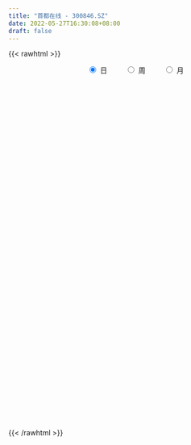 ```yaml
---
title: "首都在线 - 300846.SZ"
date: 2022-05-27T16:30:08+08:00
draft: false
---
```

{{< rawhtml >}}
    <div style="text-align: center">
        <label style="padding: 1rem;"><input style="margin-right: .5rem" type="radio" name="period" value="D" checked onclick="period_change(this)">日</label>
        <label style="padding: 1rem;"><input style="margin-right: .5rem" type="radio" name="period" value="W" onclick="period_change(this)">周</label>
        <label style="padding: 1rem;"><input style="margin-right: .5rem" type="radio" name="period" value="M" onclick="period_change(this)">月</label>
    </div>
    <div id="chart" style="height: 700px;"></div> 
    <script type="text/javascript">
        const D_v = [10931.0,10735.48,10445.26,9423.0,9485.0,10221.0,28078.2,15503.48,16374.54,10684.0,29385.89,19179.48,22432.01,13277.0,10506.0,13230.48,14480.0,114792.57,78024.05,43722.05,34129.0,21630.0,24422.42,18242.25,17847.09,37540.75,23790.0,16601.74,17642.0,21119.89,15699.36,121146.05,114934.14,65858.25,45571.94,37181.0,53037.94,47093.74,48149.48,55763.94,62577.0,98406.24,38034.96,38958.76,61935.0,43860.96,47535.24,135019.78,105680.06,57635.1,38319.0,52201.44,49409.09,42161.44,62787.05,105415.04,65431.3,44298.74,71770.24,76359.8,47515.05,58845.6,50611.23,120708.97,77549.31,50183.0,40319.67,47943.27,66730.35,58145.77,67499.46,41919.77,75461.52,61687.74,38137.14,35007.25,33841.16,97203.82,68943.54,48551.7,159152.27,98647.44,60406.51,57250.29,50267.54,42834.27,37493.54,36650.28,31196.46,23365.46,22956.8,33950.0,16346.0,26957.54,27640.82,31851.0,35757.74,35264.0,26838.0,21960.0,48917.62,27370.08,25660.66,35510.58,25571.0,18053.0,16932.5,49729.0,44207.58,36652.0,27912.74,41514.5,50057.54,82338.32,64887.31,270993.37,165913.35,179242.87,126815.65,187372.0,339995.4,294820.24,310045.99,220474.74,227777.45,154125.02,166405.21,177433.46,294369.52,213218.12,134557.08,96289.31,123619.74,164306.35,131581.97,89967.49,104970.27,98164.49,112148.04,296928.81,269703.9,284977.1,293443.33,175004.74,225967.98,179133.57,100981.0,88323.0,469071.54,464777.03,265117.64,198397.8,226291.19,163002.31,167199.38,179683.0,276564.1,296725.29,177933.21,201936.24,170934.76,112232.74,91590.27,125504.0,136038.14,195443.39,245946.53,490734.93,396082.61,254399.09,191772.0,228729.74,272194.58,216827.09,136158.24,91848.0,105890.0,175195.24,201956.0,155212.0,107267.74,91356.1,211537.0,198590.0,258501.57,47278.57,198280.88,1327821.45,1042083.95,725227.65,661997.34,895605.3,842690.0,629872.62,683287.8,483699.23,592069.22,705758.0699999999,604697.0,445087.61,444147.44,372183.0,511222.96,606426.7,365916.02,410865.83,611392.0,610770.28,463646.73,385442.65,248639.92,310787.39,218848.92,325052.54,284219.38,245917.0,353063.29,265043.0,198995.8,207116.0,208817.0,143488.0,338684.0,209373.0,175317.0,293756.0,255506.0,196149.71,213781.2,205250.92,204909.2,162223.28,185300.99,157718.21,346570.75,225644.75,176345.75,249686.95,199534.0,147472.0,134731.35,127856.0,305767.97,172388.22,161373.21,206000.65,266550.05,181753.27,140264.0,205800.0]
const D_histogram = [0.0,-0.0134017094,-0.0159631432,-0.0173030341,-0.021596669,-0.0185328779,0.0151892786,0.0356926354,0.023780175,0.0202001516,0.0519786707,0.0415935764,0.0052307496,-0.0340329596,-0.0512810435,-0.06072905,-0.072312545,0.0974178601,0.1208693029,0.0894216755,0.0333053971,-0.0034980835,-0.0230685214,-0.0288445995,-0.0415605218,-0.0080871118,-0.0246187956,-0.0345557291,-0.0423122374,-0.0673443494,-0.0794025768,-0.288646992,-0.4694582064,-0.5434039019,-0.5663133067,-0.5528279318,-0.5064052835,-0.4674209609,-0.3932338077,-0.3191202552,-0.2475724727,-0.2484659741,-0.2271425788,-0.2065340528,-0.1403962986,-0.0756721837,-0.0137782302,0.075037485,0.048265019,0.0071352923,-0.0114973363,0.0111389803,0.0520480848,0.0964034781,0.1416503856,0.1866758393,0.1860188747,0.1671885226,0.1854367529,0.2102296308,0.2207531349,0.2321270743,0.2097235596,0.2466174976,0.235218835,0.2121198538,0.1970928249,0.1504494216,0.1601201971,0.1550761032,0.1515689872,0.1265274291,0.1324088496,0.1194096721,0.0962621343,0.087531308,0.0676731275,0.0851233063,0.104427209,0.1134322105,0.1771546022,0.1712348576,0.1528554703,0.1368543592,0.1056400223,0.087983868,0.0572145693,0.0133270133,-0.0301307626,-0.0511888824,-0.0589012904,-0.0877046216,-0.1024904545,-0.1291797026,-0.1514254332,-0.1278932846,-0.1091575562,-0.116497679,-0.0986880322,-0.0836926241,-0.0544638652,-0.0426108925,-0.0134550108,-0.0030315057,-0.0048885994,-0.0022090844,-0.0000124237,-0.0295041863,-0.0785207391,-0.1197957895,-0.1320838653,-0.1016457243,-0.0725949837,-0.0183296725,0.03808774,0.1623709978,0.2144541908,0.2735860777,0.2951220021,0.2970355037,0.3790465271,0.4301550284,0.4678074747,0.4556952969,0.3456175649,0.2537863125,0.1999632979,0.1563744291,0.1779264369,0.113689541,0.0415479397,0.0006859166,-0.05289172,-0.0457778838,-0.1061915355,-0.1436179592,-0.1566890246,-0.1923810654,-0.1722952605,-0.0725986766,-0.0078364711,0.0763248265,0.0965834818,0.07805978,0.0902661913,0.0506885969,-0.0098143663,-0.0406719593,0.1204314126,0.1161637449,0.038197973,0.000364477,-0.0096942455,-0.0624216688,-0.075169013,-0.0722288821,-0.0294513461,0.0208039208,0.0041411272,-0.052962381,-0.1303846435,-0.2040611755,-0.216179423,-0.2230476937,-0.197039015,-0.118791019,-0.0671529389,0.0769335748,0.1487064607,0.1614805308,0.1547447239,0.0649433048,-0.110653109,-0.3184415525,-0.3924755398,-0.4174662618,-0.3979688906,-0.3207079754,-0.2175811193,-0.1618644122,-0.1384153081,-0.128446557,-0.0550428927,-0.0068668984,0.2035910555,0.5400055105,0.9786205349,1.3603430021,1.3265545565,1.1280825295,0.9790892244,0.9790062447,0.9124007392,0.7965777552,0.4588802282,0.2208582877,-0.0646065414,-0.0794309073,-0.1878700453,-0.248678624,-0.400961437,-0.5059552432,-0.4719056542,-0.4235296862,-0.420075344,-0.3731630455,-0.2731792525,-0.2007095041,-0.2496584609,-0.3837006587,-0.4527718481,-0.5453907605,-0.5662603809,-0.5263725836,-0.5405537479,-0.4845405964,-0.5203800376,-0.5552047227,-0.5824733272,-0.5620437587,-0.5874508596,-0.574460855,-0.5144397512,-0.4537177775,-0.3768365979,-0.3504343901,-0.3588094671,-0.3807054946,-0.4416076697,-0.4787248486,-0.4372704173,-0.4000757895,-0.3008568803,-0.2017393972,-0.1112506431,-0.019173037,0.0703936229,0.1280037313,0.1795030981,0.2106618553,0.2314252143,0.245333378,0.2625910576,0.2695959719,0.2660020955,0.2891705884,0.2130059889,0.1948748466,0.1849063075,0.1935567678]
const D_fast = [0.0,-0.0167521368,-0.0233043563,-0.0289700057,-0.0386628079,-0.0402322363,-0.0027127602,0.0267137555,0.0207463389,0.0222163533,0.0669895401,0.0670028399,0.0319477005,-0.0158242486,-0.0458925934,-0.0705228624,-0.1001844936,0.0939003765,0.1475691451,0.1384769365,0.0906870074,0.0530090059,0.0276714377,0.0146842097,-0.008421843,0.023029789,0.0003434063,-0.0182324594,-0.036567027,-0.0784352265,-0.110344098,-0.3917502613,-0.6899260272,-0.8997226982,-1.0642104297,-1.1889320377,-1.2691107103,-1.346981628,-1.3711029267,-1.3767694379,-1.3671147737,-1.4301247686,-1.465587018,-1.4966120052,-1.4655733256,-1.4197672567,-1.3613178607,-1.2537427743,-1.2684489856,-1.3077948891,-1.3293018518,-1.3038807901,-1.2499596644,-1.1815034016,-1.1008438978,-1.0091494842,-0.9633017301,-0.9403349516,-0.875727533,-0.7983772474,-0.7326654596,-0.6632597517,-0.6332323765,-0.534684064,-0.4872780179,-0.4573470357,-0.4231008583,-0.4321319062,-0.3824310815,-0.3487061495,-0.3143210188,-0.3077307196,-0.2687470866,-0.2518938462,-0.2509758504,-0.2378238497,-0.2407637483,-0.202032743,-0.156622038,-0.1192589839,-0.0112479416,0.0256410282,0.0454755084,0.0636879872,0.0588836558,0.0632234686,0.0467578122,0.0062020095,-0.0447884571,-0.0786437975,-0.1010815281,-0.1518110146,-0.1922194612,-0.2512036349,-0.3113057239,-0.3197468964,-0.328300557,-0.3647650996,-0.3716274609,-0.3775552087,-0.3619424162,-0.3607421666,-0.3349500376,-0.325284409,-0.3283636525,-0.3262364086,-0.3240428538,-0.360910663,-0.4295574006,-0.5007813983,-0.5460904405,-0.5410637306,-0.5301617359,-0.4804788428,-0.4145394952,-0.249663488,-0.1439667474,-0.016438341,0.0788780839,0.1550504614,0.3318231166,0.490470375,0.64507469,0.7468863364,0.7232129956,0.6948283213,0.6909961312,0.6865008697,0.7525344868,0.7167199761,0.6549653597,0.6142748157,0.5474742492,0.5431436144,0.4561820788,0.3828511653,0.3306078438,0.2468205367,0.2238325264,0.3053794412,0.3681825289,0.4714250332,0.5158295589,0.5168208021,0.5515937613,0.524688316,0.4617317613,0.4207061784,0.6119174035,0.6366906721,0.5682743934,0.5305320167,0.5180497328,0.4497168923,0.4181772948,0.4030602052,0.4384749047,0.4939311518,0.47830364,0.4079595365,0.2979411132,0.1732492873,0.107086184,0.0444559899,0.0212049148,0.0697551561,0.1046050015,0.2679249089,0.37687441,0.4300186127,0.4619689868,0.388403394,0.1851437028,-0.1022551288,-0.274408001,-0.4037652884,-0.4837601399,-0.4866762185,-0.4379446423,-0.4226940383,-0.4338487611,-0.4559916493,-0.3963487081,-0.3498894385,-0.0885337208,0.3828821119,1.06615227,1.7879604878,2.0858106813,2.1693592867,2.2651382876,2.5098068691,2.6713015485,2.7546230032,2.5316455333,2.3488381647,2.0472217002,2.0125396076,1.8571329583,1.7341547235,1.4816315513,1.2501489343,1.1662221098,1.1087156563,1.0071511624,0.9607726995,0.9924616794,1.0147540518,0.9033904798,0.6734231173,0.4911589659,0.2621923634,0.0997576478,0.0080522992,-0.1412673022,-0.2063892998,-0.3723237503,-0.5459496161,-0.7188365524,-0.8389179236,-1.0111877394,-1.1418129485,-1.2104017825,-1.2631092532,-1.280437223,-1.3416436128,-1.4397210565,-1.5567934577,-1.7280975502,-1.8848959412,-1.9527591143,-2.0155834338,-1.9915787448,-1.9428961109,-1.8802200176,-1.7929356708,-1.6857706051,-1.5961595639,-1.4997844225,-1.4159602016,-1.337340539,-1.2620990308,-1.1791935868,-1.1047896795,-1.0418830321,-0.946421892,-0.9693349944,-0.938747425,-0.9024893872,-0.845449735]
const D_slow = [0.0,-0.0033504274,-0.0073412131,-0.0116669717,-0.0170661389,-0.0216993584,-0.0179020387,-0.0089788799,-0.0030338361,0.0020162017,0.0150108694,0.0254092635,0.0267169509,0.018208711,0.0053884501,-0.0097938124,-0.0278719486,-0.0035174836,0.0266998421,0.049055261,0.0573816103,0.0565070894,0.0507399591,0.0435288092,0.0331386787,0.0311169008,0.0249622019,0.0163232696,0.0057452103,-0.011090877,-0.0309415212,-0.1031032693,-0.2204678208,-0.3563187963,-0.497897123,-0.6361041059,-0.7627054268,-0.879560667,-0.977869119,-1.0576491828,-1.1195423009,-1.1816587945,-1.2384444392,-1.2900779524,-1.325177027,-1.344095073,-1.3475396305,-1.3287802593,-1.3167140045,-1.3149301814,-1.3178045155,-1.3150197704,-1.3020077492,-1.2779068797,-1.2424942833,-1.1958253235,-1.1493206048,-1.1075234742,-1.0611642859,-1.0086068782,-0.9534185945,-0.8953868259,-0.8429559361,-0.7813015616,-0.7224968529,-0.6694668894,-0.6201936832,-0.5825813278,-0.5425512785,-0.5037822527,-0.465890006,-0.4342581487,-0.4011559363,-0.3713035182,-0.3472379847,-0.3253551577,-0.3084368758,-0.2871560493,-0.261049247,-0.2326911944,-0.1884025438,-0.1455938294,-0.1073799619,-0.0731663721,-0.0467563665,-0.0247603995,-0.0104567571,-0.0071250038,-0.0146576945,-0.0274549151,-0.0421802377,-0.0641063931,-0.0897290067,-0.1220239323,-0.1598802906,-0.1918536118,-0.2191430009,-0.2482674206,-0.2729394287,-0.2938625847,-0.307478551,-0.3181312741,-0.3214950268,-0.3222529032,-0.3234750531,-0.3240273242,-0.3240304301,-0.3314064767,-0.3510366615,-0.3809856088,-0.4140065752,-0.4394180063,-0.4575667522,-0.4621491703,-0.4526272353,-0.4120344858,-0.3584209381,-0.2900244187,-0.2162439182,-0.1419850423,-0.0472234105,0.0603153466,0.1772672153,0.2911910395,0.3775954307,0.4410420088,0.4910328333,0.5301264406,0.5746080498,0.6030304351,0.61341742,0.6135888991,0.6003659692,0.5889214982,0.5623736143,0.5264691245,0.4872968684,0.4392016021,0.3961277869,0.3779781178,0.376019,0.3951002066,0.4192460771,0.4387610221,0.4613275699,0.4739997191,0.4715461276,0.4613781377,0.4914859909,0.5205269271,0.5300764204,0.5301675396,0.5277439783,0.5121385611,0.4933463078,0.4752890873,0.4679262508,0.473127231,0.4741625128,0.4609219175,0.4283257566,0.3773104628,0.323265607,0.2675036836,0.2182439298,0.1885461751,0.1717579404,0.1909913341,0.2281679493,0.2685380819,0.3072242629,0.3234600891,0.2957968119,0.2161864237,0.1180675388,0.0137009733,-0.0857912493,-0.1659682432,-0.220363523,-0.260829626,-0.2954334531,-0.3275450923,-0.3413058155,-0.3430225401,-0.2921247762,-0.1571233986,0.0875317351,0.4276174857,0.7592561248,1.0412767572,1.2860490633,1.5308006244,1.7589008092,1.958045248,2.0727653051,2.127979877,2.1118282416,2.0919705148,2.0450030035,1.9828333475,1.8825929883,1.7561041775,1.6381277639,1.5322453424,1.4272265064,1.333935745,1.2656409319,1.2154635559,1.1530489407,1.057123776,0.943930814,0.8075831239,0.6660180287,0.5344248828,0.3992864458,0.2781512967,0.1480562873,0.0092551066,-0.1363632252,-0.2768741649,-0.4237368798,-0.5673520935,-0.6959620313,-0.8093914757,-0.9036006252,-0.9912092227,-1.0809115895,-1.1760879631,-1.2864898805,-1.4061710927,-1.515488697,-1.6155076444,-1.6907218644,-1.7411567137,-1.7689693745,-1.7737626338,-1.756164228,-1.7241632952,-1.6792875207,-1.6266220569,-1.5687657533,-1.5074324088,-1.4417846444,-1.3743856514,-1.3078851275,-1.2355924804,-1.1823409832,-1.1336222716,-1.0873956947,-1.0390065028]
const D_data = [['2021-05-18', 18.56, 18.75, 18.56, 19.15],['2021-05-19', 18.59, 18.54, 18.45, 18.88],['2021-05-20', 18.55, 18.62, 18.44, 18.72],['2021-05-21', 18.62, 18.61, 18.52, 18.75],['2021-05-24', 18.61, 18.54, 18.42, 18.75],['2021-05-25', 18.54, 18.61, 18.41, 18.73],['2021-05-26', 18.56, 19.09, 18.56, 19.5],['2021-05-27', 19.09, 19.09, 18.95, 19.61],['2021-05-28', 19.36, 18.73, 18.72, 19.36],['2021-05-31', 18.73, 18.81, 18.61, 19.09],['2021-06-01', 18.77, 19.36, 18.61, 19.4],['2021-06-02', 19.16, 18.93, 18.87, 19.46],['2021-06-03', 18.81, 18.5, 18.5, 19.07],['2021-06-04', 18.49, 18.25, 18.23, 18.49],['2021-06-07', 18.22, 18.34, 18.22, 18.45],['2021-06-08', 18.43, 18.32, 18.24, 18.58],['2021-06-09', 18.32, 18.18, 18.13, 18.48],['2021-06-10', 18.54, 20.89, 18.47, 21.28],['2021-06-11', 20.26, 19.67, 19.5, 20.57],['2021-06-15', 19.69, 19.05, 18.91, 19.8],['2021-06-16', 18.91, 18.56, 18.43, 19.27],['2021-06-17', 18.5, 18.57, 18.23, 18.68],['2021-06-18', 18.5, 18.63, 18.16, 18.68],['2021-06-21', 18.5, 18.72, 18.32, 18.88],['2021-06-22', 18.88, 18.56, 18.4, 18.9],['2021-06-23', 18.7, 19.18, 18.38, 19.65],['2021-06-24', 18.9, 18.59, 18.5, 19.0],['2021-06-25', 18.5, 18.58, 18.46, 18.71],['2021-06-28', 18.5, 18.53, 18.3, 18.69],['2021-06-29', 18.65, 18.18, 18.18, 18.65],['2021-06-30', 18.2, 18.18, 18.07, 18.4],['2021-07-01', 16.55, 14.95, 14.73, 17.83],['2021-07-02', 14.6, 13.92, 13.76, 14.69],['2021-07-05', 13.75, 14.12, 13.57, 14.24],['2021-07-06', 14.08, 13.99, 13.86, 14.13],['2021-07-07', 13.99, 13.89, 13.71, 14.03],['2021-07-08', 13.89, 13.94, 13.78, 14.25],['2021-07-09', 13.84, 13.57, 13.45, 13.88],['2021-07-12', 13.67, 13.84, 13.55, 13.94],['2021-07-13', 13.93, 13.81, 13.8, 14.27],['2021-07-14', 13.77, 13.79, 13.65, 14.18],['2021-07-15', 13.71, 12.71, 12.55, 13.72],['2021-07-16', 12.71, 12.68, 12.61, 12.97],['2021-07-19', 12.65, 12.43, 12.32, 12.66],['2021-07-20', 12.43, 12.91, 12.33, 13.05],['2021-07-21', 12.89, 12.97, 12.79, 13.15],['2021-07-22', 13.0, 13.05, 12.88, 13.24],['2021-07-23', 13.42, 13.63, 13.33, 14.17],['2021-07-26', 13.08, 12.21, 11.9, 13.08],['2021-07-27', 12.12, 11.68, 11.64, 12.31],['2021-07-28', 11.8, 11.61, 11.42, 11.9],['2021-07-29', 11.65, 11.95, 11.55, 12.16],['2021-07-30', 11.86, 12.19, 11.72, 12.27],['2021-08-02', 12.1, 12.34, 12.06, 12.39],['2021-08-03', 12.34, 12.51, 12.24, 12.76],['2021-08-04', 12.65, 12.71, 12.13, 13.5],['2021-08-05', 12.46, 12.24, 12.05, 12.56],['2021-08-06', 12.24, 11.94, 11.82, 12.25],['2021-08-09', 11.94, 12.39, 11.93, 12.64],['2021-08-10', 12.89, 12.6, 12.42, 12.98],['2021-08-11', 12.75, 12.55, 12.42, 12.76],['2021-08-12', 12.55, 12.67, 12.5, 12.95],['2021-08-13', 12.67, 12.27, 12.22, 12.67],['2021-08-16', 12.28, 13.12, 12.28, 13.55],['2021-08-17', 12.99, 12.67, 12.6, 13.0],['2021-08-18', 12.59, 12.51, 12.27, 12.68],['2021-08-19', 12.58, 12.58, 12.42, 12.75],['2021-08-20', 12.68, 12.07, 11.95, 12.69],['2021-08-23', 12.02, 12.72, 11.97, 12.8],['2021-08-24', 12.59, 12.6, 12.51, 12.92],['2021-08-25', 12.69, 12.65, 12.6, 13.35],['2021-08-26', 12.58, 12.35, 12.24, 12.6],['2021-08-27', 12.38, 12.73, 12.06, 12.96],['2021-08-30', 13.03, 12.52, 12.44, 13.24],['2021-08-31', 12.37, 12.33, 12.27, 12.58],['2021-09-01', 12.34, 12.45, 12.13, 12.51],['2021-09-02', 12.45, 12.25, 12.22, 12.45],['2021-09-03', 12.4, 12.73, 12.38, 13.12],['2021-09-06', 12.5, 12.89, 12.42, 12.98],['2021-09-07', 12.9, 12.89, 12.7, 12.96],['2021-09-08', 12.9, 13.86, 12.77, 13.86],['2021-09-09', 13.51, 13.26, 13.2, 13.65],['2021-09-10', 13.34, 13.15, 13.1, 13.5],['2021-09-13', 13.08, 13.19, 12.9, 13.45],['2021-09-14', 13.18, 12.96, 12.91, 13.36],['2021-09-15', 12.94, 13.07, 12.75, 13.3],['2021-09-16', 13.01, 12.83, 12.8, 13.17],['2021-09-17', 12.8, 12.49, 12.36, 12.94],['2021-09-22', 12.23, 12.25, 12.11, 12.39],['2021-09-23', 12.34, 12.32, 12.28, 12.5],['2021-09-24', 12.35, 12.36, 12.27, 12.5],['2021-09-27', 12.41, 11.93, 11.76, 12.44],['2021-09-28', 11.93, 11.9, 11.81, 12.03],['2021-09-29', 11.9, 11.53, 11.53, 11.93],['2021-09-30', 11.39, 11.32, 11.1, 11.53],['2021-10-08', 11.38, 11.76, 11.38, 12.09],['2021-10-11', 11.84, 11.69, 11.53, 11.87],['2021-10-12', 11.69, 11.27, 11.2, 11.69],['2021-10-13', 11.38, 11.49, 11.33, 11.64],['2021-10-14', 11.54, 11.43, 11.35, 11.62],['2021-10-15', 11.42, 11.63, 11.31, 12.0],['2021-10-18', 11.46, 11.44, 11.23, 11.65],['2021-10-19', 11.5, 11.7, 11.4, 11.73],['2021-10-20', 11.97, 11.52, 11.52, 12.07],['2021-10-21', 11.32, 11.34, 11.3, 11.5],['2021-10-22', 11.25, 11.35, 11.25, 11.52],['2021-10-25', 11.31, 11.31, 11.22, 11.4],['2021-10-26', 11.31, 10.78, 10.75, 11.31],['2021-10-27', 10.84, 10.23, 9.98, 10.84],['2021-10-28', 10.23, 9.95, 9.95, 10.35],['2021-10-29', 9.95, 10.01, 9.9, 10.14],['2021-11-01', 10.01, 10.44, 9.95, 10.53],['2021-11-02', 10.42, 10.45, 10.32, 10.86],['2021-11-03', 10.3, 10.89, 10.3, 11.53],['2021-11-04', 10.9, 11.16, 10.6, 11.28],['2021-11-05', 10.93, 12.52, 10.88, 13.39],['2021-11-08', 12.1, 12.19, 12.1, 12.51],['2021-11-09', 12.08, 12.73, 12.01, 13.25],['2021-11-10', 12.63, 12.67, 12.48, 12.93],['2021-11-11', 12.55, 12.7, 12.48, 13.65],['2021-11-12', 12.8, 14.19, 12.8, 14.8],['2021-11-15', 14.01, 14.49, 13.34, 14.64],['2021-11-16', 14.15, 14.94, 13.81, 15.82],['2021-11-17', 14.6, 14.79, 14.26, 15.2],['2021-11-18', 14.5, 13.6, 13.47, 14.61],['2021-11-19', 13.4, 13.58, 13.32, 14.02],['2021-11-22', 13.41, 13.91, 13.24, 14.33],['2021-11-23', 13.87, 13.99, 13.58, 14.27],['2021-11-24', 13.92, 14.96, 13.85, 15.28],['2021-11-25', 14.8, 13.97, 13.9, 14.8],['2021-11-26', 13.69, 13.65, 13.5, 14.1],['2021-11-29', 13.34, 13.84, 13.24, 13.9],['2021-11-30', 14.0, 13.49, 13.38, 14.1],['2021-12-01', 13.47, 14.17, 13.47, 14.47],['2021-12-02', 14.03, 13.2, 13.17, 14.22],['2021-12-03', 13.29, 13.2, 13.18, 13.86],['2021-12-06', 13.11, 13.32, 12.69, 13.39],['2021-12-07', 13.38, 12.83, 12.7, 13.44],['2021-12-08', 12.83, 13.4, 12.72, 13.63],['2021-12-09', 14.14, 14.68, 14.11, 16.07],['2021-12-10', 14.01, 14.71, 14.01, 15.19],['2021-12-13', 14.7, 15.44, 14.48, 15.73],['2021-12-14', 15.3, 15.05, 15.0, 15.96],['2021-12-15', 14.71, 14.7, 14.45, 15.04],['2021-12-16', 14.75, 15.2, 14.53, 15.7],['2021-12-17', 15.06, 14.6, 14.2, 15.19],['2021-12-20', 14.48, 14.15, 14.11, 14.66],['2021-12-21', 14.08, 14.32, 14.08, 14.55],['2021-12-22', 14.43, 17.18, 14.43, 17.18],['2021-12-23', 16.24, 15.7, 15.53, 16.69],['2021-12-24', 15.57, 14.69, 14.69, 15.89],['2021-12-27', 14.8, 14.97, 14.5, 15.08],['2021-12-28', 14.79, 15.26, 14.6, 15.33],['2021-12-29', 15.0, 14.6, 14.27, 15.06],['2021-12-30', 14.5, 14.94, 14.38, 15.24],['2021-12-31', 14.7, 15.12, 14.61, 15.36],['2022-01-04', 15.19, 15.77, 14.9, 16.0],['2022-01-05', 15.81, 16.18, 15.62, 16.66],['2022-01-06', 15.75, 15.51, 15.23, 15.8],['2022-01-07', 15.4, 14.85, 14.7, 15.95],['2022-01-10', 14.65, 14.22, 13.63, 14.71],['2022-01-11', 14.27, 13.78, 13.69, 14.34],['2022-01-12', 13.8, 14.2, 13.8, 14.25],['2022-01-13', 14.51, 14.08, 14.03, 14.69],['2022-01-14', 13.92, 14.41, 13.79, 14.77],['2022-01-17', 14.64, 15.25, 14.52, 15.65],['2022-01-18', 15.29, 15.22, 14.93, 15.98],['2022-01-19', 15.01, 16.94, 15.01, 17.98],['2022-01-20', 16.94, 16.74, 16.26, 17.79],['2022-01-21', 16.2, 16.39, 15.56, 16.87],['2022-01-24', 16.49, 16.33, 15.78, 16.85],['2022-01-25', 16.34, 15.16, 14.7, 16.45],['2022-01-26', 15.05, 13.39, 13.27, 15.46],['2022-01-27', 13.01, 11.81, 11.75, 13.32],['2022-01-28', 11.96, 12.46, 11.96, 12.66],['2022-02-07', 12.87, 12.49, 12.2, 12.89],['2022-02-08', 12.44, 12.7, 12.12, 12.8],['2022-02-09', 13.1, 13.38, 12.75, 13.53],['2022-02-10', 13.26, 13.95, 13.14, 14.24],['2022-02-11', 13.71, 13.6, 13.2, 13.98],['2022-02-14', 13.29, 13.25, 13.08, 13.72],['2022-02-15', 13.25, 13.02, 12.8, 13.4],['2022-02-16', 13.31, 13.92, 12.95, 15.21],['2022-02-17', 13.79, 13.86, 13.5, 14.46],['2022-02-18', 16.63, 16.63, 16.63, 16.63],['2022-02-21', 19.96, 19.96, 19.96, 19.96],['2022-02-22', 23.95, 23.95, 23.95, 23.95],['2022-02-23', 27.0, 26.44, 25.49, 28.7],['2022-02-24', 25.71, 23.34, 22.0, 26.65],['2022-02-25', 22.11, 21.76, 21.23, 22.89],['2022-02-28', 21.43, 22.45, 21.21, 23.49],['2022-03-01', 22.26, 24.9, 21.73, 26.5],['2022-03-02', 24.0, 24.88, 23.68, 26.99],['2022-03-03', 25.03, 24.72, 24.07, 26.6],['2022-03-04', 24.16, 21.5, 21.5, 24.47],['2022-03-07', 20.7, 21.76, 20.26, 22.2],['2022-03-08', 21.76, 20.11, 20.08, 23.04],['2022-03-09', 19.6, 22.93, 19.0, 23.75],['2022-03-10', 22.79, 21.61, 21.45, 22.85],['2022-03-11', 20.81, 21.86, 20.72, 22.47],['2022-03-14', 20.4, 20.15, 19.88, 21.29],['2022-03-15', 19.75, 19.94, 19.58, 20.99],['2022-03-16', 20.4, 21.34, 19.83, 21.9],['2022-03-17', 21.09, 21.61, 20.31, 21.95],['2022-03-18', 21.01, 21.06, 20.31, 21.69],['2022-03-21', 20.75, 21.62, 20.65, 22.39],['2022-03-22', 21.3, 22.61, 20.9, 23.62],['2022-03-23', 22.1, 22.72, 21.2, 23.68],['2022-03-24', 21.97, 21.25, 20.7, 22.66],['2022-03-25', 20.75, 19.59, 19.58, 21.45],['2022-03-28', 18.98, 19.66, 18.81, 20.4],['2022-03-29', 19.5, 18.65, 18.48, 19.77],['2022-03-30', 18.84, 18.9, 18.51, 19.1],['2022-03-31', 18.63, 19.36, 18.57, 19.75],['2022-04-01', 19.0, 18.39, 18.31, 19.36],['2022-04-06', 18.56, 19.02, 18.23, 19.09],['2022-04-07', 18.8, 17.55, 17.42, 19.39],['2022-04-08', 17.6, 16.95, 16.91, 17.65],['2022-04-11', 16.56, 16.41, 16.36, 17.08],['2022-04-12', 16.43, 16.5, 15.91, 16.72],['2022-04-13', 16.31, 15.4, 15.35, 16.31],['2022-04-14', 15.85, 15.31, 15.24, 15.93],['2022-04-15', 15.08, 15.57, 14.85, 16.05],['2022-04-18', 15.17, 15.41, 14.68, 15.59],['2022-04-19', 15.49, 15.53, 15.1, 15.68],['2022-04-20', 16.11, 14.75, 14.72, 16.25],['2022-04-21', 14.42, 13.93, 13.82, 14.94],['2022-04-22', 13.9, 13.22, 13.2, 14.11],['2022-04-25', 13.22, 12.0, 11.99, 13.22],['2022-04-26', 12.0, 11.47, 11.4, 12.24],['2022-04-27', 11.31, 11.89, 11.11, 11.9],['2022-04-28', 11.72, 11.49, 11.25, 11.92],['2022-04-29', 11.7, 12.12, 11.56, 12.25],['2022-05-05', 12.13, 12.21, 11.83, 12.4],['2022-05-06', 11.5, 12.24, 11.32, 12.97],['2022-05-09', 12.2, 12.45, 12.0, 12.85],['2022-05-10', 12.28, 12.68, 12.2, 12.73],['2022-05-11', 12.63, 12.51, 12.5, 13.13],['2022-05-12', 12.44, 12.61, 12.36, 13.08],['2022-05-13', 12.7, 12.5, 12.24, 12.74],['2022-05-16', 12.6, 12.46, 12.3, 12.79],['2022-05-17', 12.54, 12.44, 12.1, 12.65],['2022-05-18', 12.76, 12.56, 12.38, 13.07],['2022-05-19', 12.12, 12.51, 12.12, 12.52],['2022-05-20', 12.61, 12.41, 12.22, 12.72],['2022-05-23', 12.45, 12.84, 12.43, 12.88],['2022-05-24', 12.79, 11.48, 11.4, 12.82],['2022-05-25', 11.52, 11.95, 11.52, 12.06],['2022-05-26', 11.96, 11.97, 11.5, 12.03],['2022-05-27', 12.05, 12.2, 11.97, 12.6]]
const W_v = [1228.01,1762.11,7856.24,23218.25,981251.5999999999,946084.97,504102.54,501760.86,939083.38,545390.91,398672.68,570109.5699999999,489758.63,445864.27,89985.75,590715.62,642766.8899999999,405489.7,259305.59,240783.41,106722.23,92772.75,97070.41,122049.63,86422.18,125034.38,80119.0,116676.21,124528.68,99336.14,608228.71,745223.8600000001,351465.13,166557.67,387469.64,193392.54,171723.91,168285.39,137991.33,122392.63,188610.42,224286.07,114723.67,78162.63,31892.05,67754.0,54320.74,79662.22,94958.38,231033.1,123903.47,114021.83,290541.44,248742.87,302931.6200000001,327309.74,303244.69,320093.57,305101.92,336704.22,309756.87,265877.11,435701.46,224495.92,77518.72,104894.36,31851.0,168737.36,132165.32,175433.82,509791.04,999339.27,1207243.4399999999,985983.3899999999,605764.86,881915.51,1158526.72,1388270.21,934573.6800000001,953158.8399999999,636299.91,1582606.55,1045681.65,730101.24,867252.4100000001,3340692.4999999995,3713453.0600000005,2831311.1299999999,2299896.1200000001,2482117.4900000002,1387548.1499999999,864023.29,1097100.8,1130101.71,971465.5900000001,504288.96,998683.45,902116.7499999999,1000367.97]
const W_histogram = [0.0,0.2286459259,0.7282200055,1.5945815914,2.6264972883,3.2142375372,3.008397589,3.0459868534,2.7973322285,2.2969503205,1.5011929839,1.2337141269,0.9098589314,0.5674795591,0.3447863348,0.1914438763,0.1208375848,-0.2936265915,-0.488317812,-0.7439007051,-0.9931996156,-1.2417346065,-1.3635274496,-1.4933912821,-1.6570312117,-1.7905575849,-1.7977639759,-1.8649099542,-1.8501735828,-1.7806705259,-1.2973488054,-0.9561100894,-0.7815385111,-0.5924417376,-0.6912591644,-0.7136146997,-0.7879934552,-0.7137857279,-0.6808126656,-0.5947275819,-0.4529830645,-0.3842204197,-0.3677593939,-0.4453696831,-0.4192288731,-0.3635734365,-0.3253310579,-0.2686336016,-0.2410193624,-0.1112786111,-0.0810659917,-0.0514552197,-0.3178560728,-0.4800475157,-0.6017875887,-0.5729956139,-0.6025806342,-0.5898879055,-0.5130029577,-0.4325681308,-0.298255734,-0.1786546707,-0.0473334629,0.0156344355,0.0662466502,0.0482363222,0.0824990472,0.1111653001,0.1249950425,0.060868957,0.1968025372,0.3969483868,0.4804402675,0.528739909,0.5180594993,0.5948732796,0.6177595659,0.6170009405,0.6217536467,0.5836221371,0.5084313528,0.5672340867,0.3284835912,0.2385550664,0.3666911411,0.757970108,0.9479656766,1.0392471751,0.9874743353,0.803743337,0.5623338795,0.2808298519,-0.0078587774,-0.3478022631,-0.621486109,-0.7600186945,-0.795912272,-0.7861142443,-0.7540576388]
const W_fast = [0.0,0.2858074074,0.9674364883,2.2324434721,3.9209834911,5.3122831242,5.8585425733,6.6576285511,7.1083069832,7.1821626554,6.7617035648,6.8026532395,6.7062627768,6.5057532944,6.3692566537,6.2637751643,6.223378269,5.7355074449,5.4187367713,4.977178702,4.4795798876,3.9206112451,3.4579365395,2.9547248865,2.376827154,1.7956613846,1.3390139996,0.8056405328,0.3578335085,-0.0178310662,0.141153453,0.2433646466,0.2225515972,0.2635379364,-0.0080942816,-0.2088534918,-0.4802306111,-0.5844693158,-0.7216994198,-0.7842962316,-0.7557974804,-0.7830899405,-0.8585687632,-1.0475214731,-1.1261878815,-1.1614258039,-1.2045161898,-1.2149771339,-1.2476177352,-1.1456966368,-1.1357505153,-1.1190035482,-1.4648684196,-1.7470717414,-2.0192587115,-2.1337156402,-2.3139458191,-2.4487250668,-2.5000908584,-2.5277980642,-2.4680496008,-2.3931122053,-2.2736243631,-2.2067478559,-2.1395739786,-2.145525226,-2.0906377392,-2.0341801614,-1.9891016584,-2.0380105046,-1.8528762901,-1.5534933438,-1.3498913962,-1.1694067775,-1.0505723123,-0.8250402122,-0.6477140344,-0.4942224246,-0.3340313067,-0.2262572821,-0.1743402283,0.0262710274,-0.1303585704,-0.1606483285,0.0591605314,0.6399320253,1.0669190131,1.4180123053,1.6131080494,1.6303128853,1.5294868977,1.318190333,1.0275370094,0.6006429579,0.1715875848,-0.1569496743,-0.3918213198,-0.5785518532,-0.7350096574]
const W_slow = [0.0,0.0571614815,0.2392164829,0.6378618807,1.2944862028,2.0980455871,2.8501449843,3.6116416977,4.3109747548,4.8852123349,5.2605105809,5.5689391126,5.7964038454,5.9382737352,6.0244703189,6.072331288,6.1025406842,6.0291340363,5.9070545833,5.7210794071,5.4727795032,5.1623458516,4.8214639891,4.4481161686,4.0338583657,3.5862189695,3.1367779755,2.670550487,2.2080070913,1.7628394598,1.4385022584,1.1994747361,1.0040901083,0.8559796739,0.6831648828,0.5047612079,0.3077628441,0.1293164121,-0.0408867543,-0.1895686497,-0.3028144159,-0.3988695208,-0.4908093693,-0.60215179,-0.7069590083,-0.7978523674,-0.8791851319,-0.9463435323,-1.0065983729,-1.0344180257,-1.0546845236,-1.0675483285,-1.1470123467,-1.2670242257,-1.4174711228,-1.5607200263,-1.7113651849,-1.8588371612,-1.9870879007,-2.0952299334,-2.1697938669,-2.2144575345,-2.2262909003,-2.2223822914,-2.2058206288,-2.1937615483,-2.1731367865,-2.1453454614,-2.1140967008,-2.0988794616,-2.0496788273,-1.9504417306,-1.8303316637,-1.6981466865,-1.5686318116,-1.4199134917,-1.2654736003,-1.1112233652,-0.9557849535,-0.8098794192,-0.682771581,-0.5409630593,-0.4588421615,-0.3992033949,-0.3075306097,-0.1180380827,0.1189533365,0.3787651302,0.6256337141,0.8265695483,0.9671530182,1.0373604812,1.0353957868,0.948445221,0.7930736938,0.6030690202,0.4040909522,0.2075623911,0.0190479814]
const W_data = [['2020-07-03', 4.0319, 5.8583, 4.0319, 5.8583],['2020-07-10', 6.4471, 9.4411, 6.4471, 9.4411],['2020-07-17', 10.3892, 15.2196, 10.3892, 15.2196],['2020-07-24', 16.7465, 24.521, 16.7465, 24.521],['2020-07-31', 26.976, 33.5828, 26.976, 35.1697],['2020-08-07', 33.1238, 35.0, 32.495, 43.5429],['2020-08-14', 33.1337, 28.9421, 27.7246, 33.5329],['2020-08-21', 28.7725, 34.4311, 26.7764, 34.4311],['2020-08-28', 31.9361, 33.1836, 28.5429, 37.8044],['2020-09-04', 32.8044, 30.6986, 30.4391, 34.9202],['2020-09-11', 30.4092, 25.7285, 24.2914, 31.8263],['2020-09-18', 25.7285, 31.3373, 25.3393, 33.4731],['2020-09-25', 31.0878, 30.6986, 29.6906, 33.0339],['2020-09-30', 29.8503, 30.0898, 29.6108, 34.7305],['2020-10-09', 30.5489, 31.2774, 30.4291, 31.8363],['2020-10-16', 31.2874, 32.2056, 30.9681, 35.6487],['2020-10-23', 32.1058, 33.63, 30.74, 41.47],['2020-10-30', 31.26, 28.8, 28.72, 33.4],['2020-11-06', 29.25, 30.44, 28.53, 32.15],['2020-11-13', 30.0, 28.79, 27.83, 31.64],['2020-11-20', 28.8, 27.6, 27.18, 28.87],['2020-11-27', 27.5, 26.12, 26.02, 27.9],['2020-12-04', 26.04, 26.37, 25.62, 26.8],['2020-12-11', 26.45, 25.1, 24.71, 27.24],['2020-12-18', 25.18, 23.22, 23.01, 25.75],['2020-12-25', 23.16, 21.95, 20.69, 23.68],['2020-12-31', 21.69, 22.19, 21.2, 22.8],['2021-01-08', 22.03, 20.18, 19.0, 22.8],['2021-01-15', 19.89, 19.92, 18.1, 20.51],['2021-01-22', 20.1, 19.66, 19.55, 20.69],['2021-01-29', 20.01, 25.34, 19.06, 31.6],['2021-02-05', 25.55, 25.08, 22.41, 30.66],['2021-02-10', 22.95, 23.85, 22.95, 26.89],['2021-02-19', 24.61, 24.6, 22.81, 25.1],['2021-02-26', 24.58, 20.83, 20.07, 25.97],['2021-03-05', 20.8, 20.98, 20.41, 21.98],['2021-03-12', 20.9, 19.52, 19.0, 21.21],['2021-03-19', 19.5, 20.81, 19.01, 21.65],['2021-03-26', 20.86, 20.03, 19.6, 21.2],['2021-04-02', 19.9, 20.49, 19.32, 21.43],['2021-04-09', 20.23, 21.35, 19.9, 22.5],['2021-04-16', 20.95, 20.62, 19.9, 22.49],['2021-04-23', 20.45, 19.83, 19.62, 21.0],['2021-04-30', 19.71, 18.08, 18.08, 19.96],['2021-05-07', 18.2, 18.8, 18.08, 19.65],['2021-05-14', 18.75, 18.97, 18.25, 19.24],['2021-05-21', 18.96, 18.61, 18.44, 19.19],['2021-05-28', 18.61, 18.73, 18.41, 19.61],['2021-06-04', 18.73, 18.25, 18.23, 19.46],['2021-06-11', 18.22, 19.67, 18.13, 21.28],['2021-06-18', 19.69, 18.63, 18.16, 19.8],['2021-06-25', 18.5, 18.58, 18.32, 19.65],['2021-07-02', 18.5, 13.92, 13.76, 18.69],['2021-07-09', 13.75, 13.57, 13.45, 14.25],['2021-07-16', 13.67, 12.68, 12.55, 14.27],['2021-07-23', 12.65, 13.63, 12.32, 14.17],['2021-07-30', 13.08, 12.19, 11.42, 13.08],['2021-08-06', 12.1, 11.94, 11.82, 13.5],['2021-08-13', 11.94, 12.27, 11.93, 12.98],['2021-08-20', 12.28, 12.07, 11.95, 13.55],['2021-08-27', 12.02, 12.73, 11.97, 13.35],['2021-09-03', 13.03, 12.73, 12.13, 13.24],['2021-09-10', 12.5, 13.15, 12.42, 13.86],['2021-09-17', 13.08, 12.49, 12.36, 13.45],['2021-09-24', 12.23, 12.36, 12.11, 12.5],['2021-09-30', 12.41, 11.32, 11.1, 12.44],['2021-10-08', 11.38, 11.76, 11.38, 12.09],['2021-10-15', 11.84, 11.63, 11.2, 12.0],['2021-10-22', 11.46, 11.35, 11.23, 12.07],['2021-10-29', 11.31, 10.01, 9.9, 11.4],['2021-11-05', 10.01, 12.52, 9.95, 13.39],['2021-11-12', 12.1, 14.19, 12.01, 14.8],['2021-11-19', 14.01, 13.58, 13.32, 15.82],['2021-11-26', 13.41, 13.65, 13.24, 15.28],['2021-12-03', 13.34, 13.2, 13.17, 14.47],['2021-12-10', 13.11, 14.71, 12.69, 16.07],['2021-12-17', 14.7, 14.6, 14.2, 15.96],['2021-12-24', 14.48, 14.69, 14.08, 17.18],['2021-12-31', 14.8, 15.12, 14.27, 15.36],['2022-01-07', 15.19, 14.85, 14.7, 16.66],['2022-01-14', 14.65, 14.41, 13.63, 14.77],['2022-01-21', 14.64, 16.39, 14.52, 17.98],['2022-01-28', 16.49, 12.46, 11.75, 16.85],['2022-02-11', 12.87, 13.6, 12.12, 14.24],['2022-02-18', 13.29, 16.63, 12.8, 16.63],['2022-02-25', 19.96, 21.76, 19.96, 28.7],['2022-03-04', 21.43, 21.5, 21.21, 26.99],['2022-03-11', 20.7, 21.86, 19.0, 23.75],['2022-03-18', 20.4, 21.06, 19.58, 21.95],['2022-03-25', 20.75, 19.59, 19.58, 23.68],['2022-04-01', 18.98, 18.39, 18.31, 20.4],['2022-04-08', 18.56, 16.95, 16.91, 19.39],['2022-04-15', 16.56, 15.57, 14.85, 17.08],['2022-04-22', 15.17, 13.22, 13.2, 16.25],['2022-04-29', 13.22, 12.12, 11.11, 13.22],['2022-05-06', 12.13, 12.24, 11.32, 12.97],['2022-05-13', 12.2, 12.5, 12.0, 13.13],['2022-05-20', 12.6, 12.41, 12.1, 13.07],['2022-05-27', 12.45, 12.2, 11.4, 12.88]]
const M_v = [1015316.21,3018906.4300000002,2321921.3799999999,1728957.96,716503.03,493776.55,948769.74,1650716.3000000003,715973.21,683595.38,244313.01,607694.03,1418309.1100000001,1371481.46,1008662.6900000001,508187.5,3922266.1900000009,4749141.9299999997,4217746.9500000002,5600043.4900000002,11768109.2300000004,4346910.7699999996,3405457.1299999999]
const M_histogram = [0.0,-0.0987195442,-0.279390554,-0.4594357617,-0.7147699241,-1.0871570936,-1.0565300522,-1.2613422903,-1.3933426267,-1.4830121976,-1.3970319159,-1.2890728425,-1.5121219014,-1.536299134,-1.5044487249,-1.4548672828,-1.0877689673,-0.6564845597,-0.4798597111,0.3362776378,0.6749642764,0.4302578615,0.2988845518]
const M_fast = [0.0,-0.1233994302,-0.3739180786,-0.6688222267,-1.1028488701,-1.747025313,-1.9805307846,-2.5006785953,-2.9810145884,-3.4414372087,-3.704714906,-3.9190240432,-4.5201035775,-4.9283555935,-5.2726173657,-5.5867527442,-5.4915966706,-5.2244334029,-5.1677734821,-4.2675667238,-3.760139016,-3.8972809656,-3.9539331373]
const M_slow = [0.0,-0.024679886,-0.0945275245,-0.209386465,-0.388078946,-0.6598682194,-0.9240007324,-1.239336305,-1.5876719617,-1.9584250111,-2.3076829901,-2.6299512007,-3.007981676,-3.3920564595,-3.7681686408,-4.1318854615,-4.4038277033,-4.5679488432,-4.687913771,-4.6038443615,-4.4351032924,-4.3275388271,-4.2528176891]
const M_data = [['2020-07-31', 4.0319, 33.5828, 4.0319, 35.1697],['2020-08-31', 33.1238, 32.0359, 26.7764, 43.5429],['2020-09-30', 31.2375, 30.0898, 24.2914, 34.7305],['2020-10-30', 30.5489, 28.8, 28.72, 41.47],['2020-11-30', 29.25, 26.16, 26.0, 32.15],['2020-12-31', 26.18, 22.19, 20.69, 27.24],['2021-01-29', 22.03, 25.34, 18.1, 31.6],['2021-02-26', 25.55, 20.83, 20.07, 30.66],['2021-03-31', 20.8, 19.56, 19.0, 21.98],['2021-04-30', 19.56, 18.08, 18.08, 22.5],['2021-05-31', 18.2, 18.81, 18.08, 19.65],['2021-06-30', 18.77, 18.18, 18.07, 21.28],['2021-07-30', 16.55, 12.19, 11.42, 17.83],['2021-08-31', 12.1, 12.33, 11.82, 13.55],['2021-09-30', 12.34, 11.32, 11.1, 13.86],['2021-10-29', 11.38, 10.01, 9.9, 12.09],['2021-11-30', 10.01, 13.49, 9.95, 15.82],['2021-12-31', 13.47, 15.12, 12.69, 17.18],['2022-01-28', 15.19, 12.46, 11.75, 17.98],['2022-02-28', 12.87, 22.45, 12.12, 28.7],['2022-03-31', 22.26, 19.36, 18.48, 26.99],['2022-04-29', 19.0, 12.12, 11.11, 19.39],['2022-05-31', 12.13, 12.2, 11.32, 13.13]]
        const D_a = [null,null,null,null,null,18.41,null,null,null,null,null,19.46,null,null,null,null,18.13,null,null,null,null,null,null,null,null,19.65,null,null,null,null,null,null,null,null,null,null,null,null,null,null,null,null,null,12.32,null,null,null,14.17,null,null,null,null,null,null,null,null,null,11.82,null,null,null,null,null,13.55,null,null,null,null,null,null,null,null,12.06,null,null,null,null,null,null,null,13.86,null,null,null,null,null,null,null,null,null,null,null,null,null,11.1,null,null,null,null,null,null,null,null,12.07,null,null,null,null,null,null,9.9,null,null,null,null,null,null,null,null,null,null,null,15.82,null,null,null,null,null,null,null,null,null,null,null,null,null,12.69,null,null,null,null,null,15.96,null,null,null,null,14.08,null,null,null,null,null,null,null,null,null,null,null,null,null,null,null,null,null,null,null,17.98,null,null,null,null,null,11.75,null,null,null,null,null,null,null,null,null,null,null,null,null,28.7,null,null,null,null,null,null,null,null,null,19.0,null,null,null,null,null,null,null,null,null,23.68,null,null,null,null,null,null,null,null,null,null,null,null,null,null,null,null,null,null,null,null,null,null,11.11,null,null,null,null,null,null,13.13,null,null,null,12.1,null,null,null,12.88,null,null,null,null]
const W_a = [null,null,null,null,null,43.5429,null,null,null,null,24.2914,null,null,null,null,null,41.47,null,null,null,null,null,null,null,null,null,null,null,18.1,null,null,null,null,null,null,null,null,null,null,null,22.5,null,null,null,null,null,null,null,null,null,null,null,null,null,null,null,11.42,null,null,null,null,null,13.86,null,null,null,null,null,null,9.9,null,null,null,null,null,null,null,null,null,null,null,null,null,null,null,28.7,null,null,null,null,null,null,null,null,11.11,null,null,null,null]
const M_a = [null,43.5429,null,null,null,null,null,null,null,null,null,null,null,null,null,9.9,null,null,null,null,null,null,null]
        const D_b = [[{ coord: ['2021-05-25', 19.46] }, { coord: ['2021-06-23', 18.41] }],[{ coord: ['2021-07-19', 13.55] }, { coord: ['2021-09-08', 12.32] }],[{ coord: ['2021-09-30', 12.07] }, { coord: ['2021-11-16', 11.1] }],[{ coord: ['2021-11-16', 15.82] }, { coord: ['2022-01-27', 14.08] }],[{ coord: ['2022-02-23', 23.68] }, { coord: ['2022-04-27', 19.0] }],[{ coord: ['2022-04-27', 12.88] }, { coord: ['2022-05-23', 12.1] }]]
const W_b = [[{ coord: ['2020-08-07', 41.47] }, { coord: ['2021-01-15', 24.2914] }],[{ coord: ['2021-07-30', 13.86] }, { coord: ['2022-02-25', 11.42] }]]
const M_b = []
    </script>
{{< /rawhtml >}}